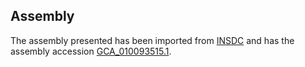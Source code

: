
Assembly
--------

The assembly presented has been imported from 
[INSDC](http://www.insdc.org) and has the assembly accession
[GCA\_010093515.1](http://www.ebi.ac.uk/ena/data/view/GCA_010093515.1).


